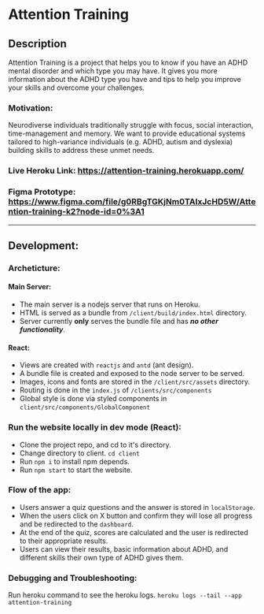 # Attention Training

## Description

Attention Training is a project that helps you to know if you have an ADHD mental disorder and which type you may have. It gives you more information about the ADHD type you have and tips to help you improve your skills and overcome your challenges.

### Motivation:

Neurodiverse individuals traditionally struggle with focus, social interaction, time-management and memory. We want to provide educational systems tailored to high-variance individuals (e.g. ADHD, autism and dyslexia) building skills to address these unmet needs.

### Live Heroku Link: https://attention-training.herokuapp.com/

### Figma Prototype: https://www.figma.com/file/g0RBgTGKjNm0TAIxJcHD5W/Attention-training-k2?node-id=0%3A1

---

## Development:

### Archeticture:
#### Main Server:
  * The main server is a nodejs server that runs on Heroku.
  * HTML is served as a bundle from ```/client/build/index.html``` directory.
  * Server currently **only** serves the bundle file and has ***no other functionality***.
#### React:
  * Views are created with ```reactjs``` and ```antd``` (ant design).
  * A bundle file is created and exposed to the node server to be served.
  * Images, icons and fonts are stored in the ```/client/src/assets``` directory.
  * Routing is done in the ```index.js``` of ```/clients/src/components```
  * Global style is done via styled components in ```client/src/components/GlobalComponent```

### Run the website locally in dev mode (React):
  - Clone the project repo, and cd to it's directory.
  - Change directory to client. `cd client`
  - Run `npm i` to install npm depends.
  - Run `npm start` to start the website.

### Flow of the app:
- Users answer a quiz questions and the answer is stored in `localStorage`.
- When the users click on X button and confirm they will lose all progress and be redirected to the ```dashboard```.
- At the end of the quiz, scores are calculated and the user is redirected to their appropriate results.
- Users can view their results, basic information about ADHD, and different skills their own type of ADHD gives them.

### Debugging and Troubleshooting:
Run heroku command to see the heroku logs.
`heroku logs --tail --app attention-training`
